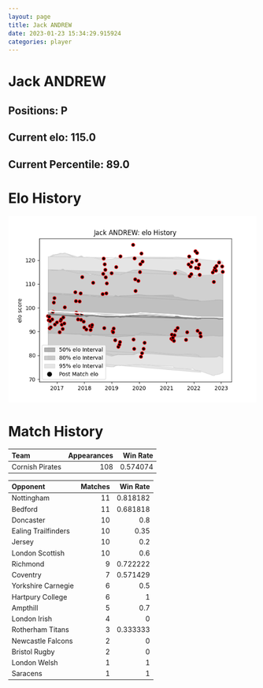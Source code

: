 ```yaml
---  
layout: page  
title: Jack ANDREW  
date: 2023-01-23 15:34:29.915924  
categories: player  
---
```

# Jack ANDREW

## Positions: P

## Current elo: 115.0

## Current Percentile: 89.0

# Elo History


![elo history](history_JackANDREW.png)
# Match History


| Team            |   Appearances |   Win Rate |
|:----------------|--------------:|-----------:|
| Cornish Pirates |           108 |   0.574074 |

| Opponent            |   Matches |   Win Rate |
|:--------------------|----------:|-----------:|
| Nottingham          |        11 |   0.818182 |
| Bedford             |        11 |   0.681818 |
| Doncaster           |        10 |   0.8      |
| Ealing Trailfinders |        10 |   0.35     |
| Jersey              |        10 |   0.2      |
| London Scottish     |        10 |   0.6      |
| Richmond            |         9 |   0.722222 |
| Coventry            |         7 |   0.571429 |
| Yorkshire Carnegie  |         6 |   0.5      |
| Hartpury College    |         6 |   1        |
| Ampthill            |         5 |   0.7      |
| London Irish        |         4 |   0        |
| Rotherham Titans    |         3 |   0.333333 |
| Newcastle Falcons   |         2 |   0        |
| Bristol Rugby       |         2 |   0        |
| London Welsh        |         1 |   1        |
| Saracens            |         1 |   1        |